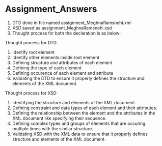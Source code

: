 # Assignment_Answers

1. DTD done in file named assignment_MeghnaRamsnehi.xml
2. XSD saved as assignment_MeghnaRamsnehi.xsd
3. Thought process for both the declaration is as below:

Thought process for DTD

1. Identify root element
2. Identify other elements inside root element
3. Defining structure and attributes of each element
4. Defining the type of each element
5. Defining occurence of each element and attribute
6. Validating the DTD to ensure it properly defines the structure and elements of the XML document.

Thought process for XSD

1. Identifying the structure and elements of the XML document.
2. Defining constraint and data types of each element and their attributes.
3. Defining the relationship between the element and the attributes in the XML document like specifying their sequence.
4. Defining complex types and groups of elements that are occuring multiple times with the similar structure.
5. Validating XSD with the XML data to ensure that it properly defines structure and elements of the XML document.
